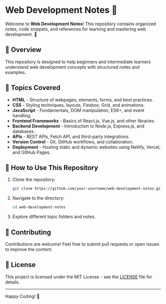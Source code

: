 # Web Development Notes 📘

Welcome to **Web Development Notes**! This repository contains organized notes, code snippets, and references for learning and mastering web development. 🚀

## 📌 Overview
This repository is designed to help beginners and intermediate learners understand web development concepts with structured notes and examples.

## 📖 Topics Covered
- **HTML** - Structure of webpages, elements, forms, and best practices.
- **CSS** - Styling techniques, layouts, Flexbox, Grid, and animations.
- **JavaScript** - Fundamentals, DOM manipulation, ES6+, and event handling.
- **Frontend Frameworks** - Basics of React.js, Vue.js, and other libraries.
- **Backend Development** - Introduction to Node.js, Express.js, and databases.
- **APIs** - REST APIs, Fetch API, and third-party integrations.
- **Version Control** - Git, GitHub workflows, and collaboration.
- **Deployment** - Hosting static and dynamic websites using Netlify, Vercel, and GitHub Pages.

## 🚀 How to Use This Repository
1. Clone the repository:
   ```sh
   git clone https://github.com/your-username/web-development-notes.git
   ```
2. Navigate to the directory:
   ```sh
   cd web-development-notes
   ```
3. Explore different topic folders and notes.

## 🤝 Contributing
Contributions are welcome! Feel free to submit pull requests or open issues to improve the content.

## 📜 License
This project is licensed under the MIT License - see the [LICENSE](LICENSE) file for details.

---
Happy Coding! 🎉
